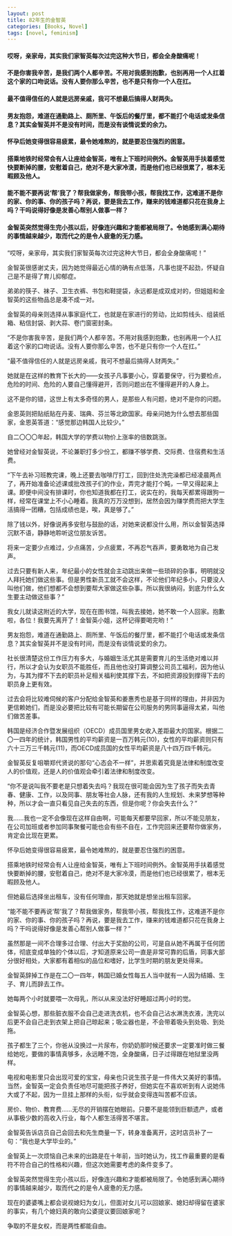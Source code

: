 ```yaml
---
layout: post
title: 82年生的金智英
categories: [Books, Novel]
tags: [novel, feminism]
---
```

#### 哎呀，亲家母，其实我们家智英每次过完这种大节日，都会全身酸痛呢！
#### 不是你害我辛苦，是我们两个人都辛苦。不用对我感到抱歉，也别再用一个人扛着这个家的口吻说话。没有人要你那么辛苦，也不是只有你一个人在扛。
#### 最不值得信任的人就是远房亲戚，我可不想最后搞得人财两失。
#### 男友抱怨，难道在通勤路上、厕所里、午饭后的餐厅里，都不能打个电话或发条信息？其实金智英并不是没有时间，而是没有谈情说爱的余力。          
#### 怀孕后她变得很容易疲累，最令她难熬的，就是要忍住强烈的困意。               
#### 搭乘地铁时经常会有人让座给金智英，唯有上下班时间例外。金智英用手扶着感觉快要断掉的腰，安慰着自己，绝对不是大家冷漠，而是他们也已经很累了，根本无暇顾及他人。               
#### 能不能不要再说‘帮’我了？帮我做家务，帮我带小孩，帮我找工作，这难道不是你的家、你的事、你的孩子吗？再说，要是我去工作，赚来的钱难道都只花在我身上吗？干吗说得好像是发善心帮别人做事一样？
#### 金智英突然觉得生完小孩以后，好像连兴趣和才能都被局限了。令她感到满心期待的事情越来越少，取而代之的是令人疲惫的无力感。             
<!-- more -->
“哎呀，亲家母，其实我们家智英每次过完这种大节日，都会全身酸痛呢！”               

金智英很感谢丈夫，因为她觉得最近心情的确有点低落，凡事也提不起劲，怀疑自己是不是得了育儿抑郁症。               

弟弟的筷子、袜子、卫生衣裤、书包和鞋提袋，永远都是成双成对的，但姐姐和金智英的这些物品总是凑不成一对。               

金智英的母亲则选择从事家庭代工，也就是在家进行的劳动，比如剪线头、组装纸箱、粘信封袋、剥大蒜、卷门窗密封条。               

“不是你害我辛苦，是我们两个人都辛苦。不用对我感到抱歉，也别再用一个人扛着这个家的口吻说话。没有人要你那么辛苦，也不是只有你一个人在扛。”               

“最不值得信任的人就是远房亲戚，我可不想最后搞得人财两失。”               

她就是在这样的教育下长大的——女孩子凡事要小心，穿着要保守，行为要检点，危险的时间、危险的人要自己懂得避开，否则问题出在不懂得避开的人身上。               

这不是你的错，这世上有太多奇怪的男人，是那些人有问题，绝对不是你的问题。               

金恩英则把贴纸贴在丹麦、瑞典、芬兰等北欧国家。母亲问她为什么想去那些国家，金恩英答道：“感觉那边韩国人比较少。”               

自二〇〇〇年起，韩国大学的学费以物价上涨率的倍数跳涨。               

她曾经对金智英说，不论兼职打多少份工，都赚不够学费、交际费、住宿费和生活费。               

“下午去补习班教完课，晚上还要去咖啡厅打工，回到住处洗完澡都已经凌晨两点了，再开始准备论述课或批改孩子们的作业，弄完才能打个盹，一早又得起来上课。即便中间没有排课时，你也知道我都在打工，说实在的，我每天都累得跟狗一样，经常在课堂上不小心睡着。我真的万万没想到，居然会因为赚学费而把大学生活搞得一团糟，包括成绩也是，唉，真是够了。”               

除了钱以外，好像说再多安慰与鼓励的话，对她来说都没什么用，所以金智英选择沉默不语，静静地聆听这位朋友诉苦。               

将来一定要少点难过，少点痛苦，少点疲累，不再忍气吞声，要勇敢地为自己发声。               

过去只要有新人来，年纪最小的女性就会主动跳出来做一些琐碎的杂事，明明就没人拜托她们做这些事。但是男性新员工就不会这样，不论他们年纪多小，只要没人叫他们做，他们想都不会想到要帮大家做这些杂事。所以我很纳闷，到底为什么女生要主动做这些事？”               

我女儿就读这附近的大学，现在在图书馆，叫我去接她，她不敢一个人回家。抱歉啦，各位！我要先离开了！金智英小姐，这杯记得要喝完哟！”               

男友抱怨，难道在通勤路上、厕所里、午饭后的餐厅里，都不能打个电话或发条信息？其实金智英并不是没有时间，而是没有谈情说爱的余力。               

社长很清楚这份工作压力有多大，与婚姻生活尤其是需要育儿的生活绝对难以并行，所以才会认为女职员不能胜任，而且他也没打算调整公司员工福利，因为他认为，与其为撑不下去的职员补足相关福利使其撑下去，不如把资源投到撑得下去的职员身上更有效。               

过去会将比较难伺候的客户分配给金智英和姜惠秀也是基于同样的理由，并非因为更信赖她们，而是没必要把比较有可能长期留在公司服务的男同事逼得太紧，叫他们做苦差事。               

韩国是经济合作暨发展组织（OECD）成员国里男女收入差距最大的国家。根据二〇一四年的统计，韩国男性的平均薪资是一百万韩元(10)，女性的平均薪资则只有六十三万三千韩元(11)，而OECD成员国的女性平均薪资是八十四万四千韩元。               

金智英反复咀嚼郑代贤说的那句“心态会不一样”，并思索着究竟是法律和制度改变人的价值观，还是人的价值观会牵引着法律和制度改变。               

“你不是说叫我不要老是只想着失去吗？我现在很可能会因为生了孩子而失去青春、健康、工作，以及同事、朋友等社会人脉，还有我的人生规划、未来梦想等种种，所以才会一直只看见自己失去的东西，但是你呢？你会失去什么？”               

我……我也一定不会像现在这样自由啊，可能每天都要早回家，所以不能见朋友，在公司加班或者参加同事聚餐可能也会有些不自在，工作完回来还要帮你做家务，肯定会比现在更累。               

怀孕后她变得很容易疲累，最令她难熬的，就是要忍住强烈的困意。               

搭乘地铁时经常会有人让座给金智英，唯有上下班时间例外。金智英用手扶着感觉快要断掉的腰，安慰着自己，绝对不是大家冷漠，而是他们也已经很累了，根本无暇顾及他人。               

但她最后选择坐出租车，没有任何理由，那天她就是想坐出租车回家。               

“能不能不要再说‘帮’我了？帮我做家务，帮我带小孩，帮我找工作，这难道不是你的家、你的事、你的孩子吗？再说，要是我去工作，赚来的钱难道都只花在我身上吗？干吗说得好像是发善心帮别人做事一样？”               

虽然那是一间不合理多过合理、付出大于奖励的公司，可是自从她不再属于任何团体，彻底变成单独的个体以后，才知道原来公司一直是非常可靠的后盾，同事大部分很好相处，大家都有着相似的品位和嗜好，比学生时期的朋友更处得来。               

金智英辞掉工作是在二〇一四年，韩国已婚女性每五人当中就有一人因为结婚、生子、育儿而辞去工作。               

她每两个小时就要喂一次母乳，所以从来没法好好睡超过两小时的觉。               

金智英心想，那些脏衣服不会自己走进洗衣机，也不会自己沾水淋洗衣液，洗完以后更不会自己走到衣架上把自己晾起来；吸尘器也是，不会带着吸头到处吸、到处拖。               

孩子都生了三个，你爸从没换过一片尿布，你奶奶那时候还要求一定要准时做三餐给她吃，要做的事情真够多，永远睡不饱，全身酸痛，日子过得跟在地狱里没两样。               

电视和电影里只会出现可爱的宝宝，母亲也只说生孩子是一件伟大又美好的事情。当然，金智英一定会负责任地尽可能把孩子养好，但她实在不喜欢听到有人说她伟大或了不起，因为一旦挂上那样的头衔，似乎就会变得连叫苦都不应该。               

房价、物价、教育费……无尽的开销摆在她眼前。只要不是能领到巨额遗产，或者从事极少数的高收入行业，每个人都生活得苦不堪言。               

金智英告诉店员自己会回去和先生商量一下，转身准备离开，这时店员补了一句：“我也是大学毕业的。”               

金智英上一次烦恼自己未来的出路是在十年前，当时她认为，找工作最重要的是看符不符合自己的性格和兴趣，但这次她需要考虑的条件变多了。               

金智英突然觉得生完小孩以后，好像连兴趣和才能都被局限了。令她感到满心期待的事情越来越少，取而代之的是令人疲惫的无力感。               

现在的婆婆嘴上都会说视媳妇为女儿，但面对女儿可以回娘家、媳妇却得留在婆家的事实，有几个媳妇真的敢向公婆提议要回娘家呢？               

争取的不是女权，而是两性都能自由。               
